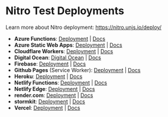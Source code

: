 # Nitro Test Deployments

Learn more about Nitro deployment: https://nitro.unjs.io/deploy/

- **Azure Functions**: [Deployment](https://nitro-deployment.azurewebsites.net/) | [Docs](https://nitro.unjs.io/deploy/providers/abc.html)
- **Azure Static Web Apps**: [Deployment](https://icy-pond-008be3f03.1.azurestaticapps.net/) | [Docs](https://nitro.unjs.io/deploy/providers/abc.html)
- **Cloudflare Workers**: [Deployment](https://nitro-deployment.pi0.workers.dev) | [Docs](https://nitro.unjs.io/deploy/providers/cloudflare.html)
- **Digital Ocean**: [Digital Ocean](https://nitro-deployment-w5dzm.ondigitalocean.app/) | [Docs](https://nitro.unjs.io/deploy/providers/digitalocean.html)
- **Firebase**: [Deployment](https://nitro-deployment.web.app/) | [Docs](https://nitro.unjs.io/deploy/providers/firebase.html)
- **Github Pages** (Service Worker): [Deployment](https://unjs.github.io/nitro-deploys/) | [Docs](#)
- **Heroku**: [Deployment](https://nitro-deployment.herokuapp.com/) | [Docs](https://nitro.unjs.io/deploy/providers/heroku.html)
- **Netlify Functions**: [Deployment](https://nitro-deployment.netlify.app) | [Docs](https://nitro.unjs.io/deploy/providers/netlify.html)
- **Netlify Edge**: [Deployment](https://nitro-deployment-edge.netlify.app/) | [Docs](https://nitro.unjs.io/deploy/providers/netlify.html)
- **render.com**: [Deployment](https://nitro-app.onrender.com/) | [Docs](https://nitro.unjs.io/deploy/providers/render.html)
- **stormkit**: [Deployment](https://scourgebrick-ppmy24.stormkit.dev/) | [Docs](https://nitro.unjs.io/deploy/providers/stormkit.html)
- **Vercel**: [Deployment](https://nitro-deployment.vercel.app) | [Docs](https://nitro.unjs.io/deploy/providers/vercel.html)
